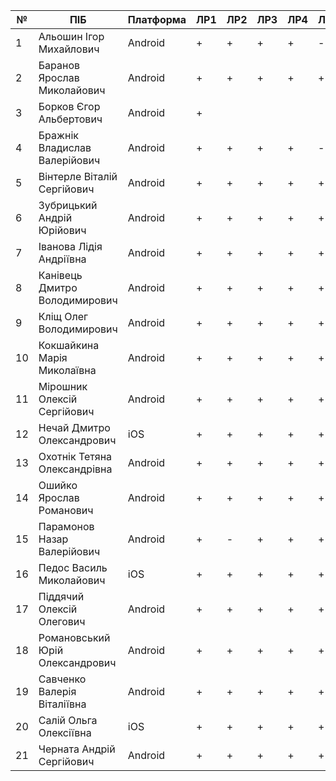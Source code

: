 | №  | ПІБ                             | Платформа | ЛР1  | ЛР2  | ЛР3  | ЛР4 | ЛР5 | ЛР6 | ЛР7 | ЛР8 | КР | Github |
|----|---------------------------------|-----------|------|------|------|-----|-----|-----|-----|-----|----|--------|
| 1  | Альошин Ігор Михайлович         | Android   | +    |   +  |  +   |  +  |  -  |  +  |  +  |  +  |  A |        |
| 2  | Баранов Ярослав Миколайович     | Android   | +    |   +  |  +   |  +  |  +  |  +  |  -  |  +  |  A | [GH](https://github.com/BaranovYaroslav/foods-plus-android)     |
| 3  | Борков Єгор Альбертович         | Android   | +    |      |      |     |     |     |     |     |    | [GH](https://github.com/YehorBorkov/Emotions-Tracker)       |
| 4  | Бражнік Владислав Валерійович   | Android   | +    |   +  |  +   |  +  |  -  |  +  |  +  |  +  | A  | [GH](https://github.com/VBrazhnik/Tracker-ToDo-s-and-Routines)     |
| 5  | Вінтерле Віталій Сергійович     | Android   | +    |  +   |  +   |  +  |  +  |  +  |  +  |  +  | A  | [GH](https://github.com/VitaliyVinterle/AndroidCourseApp)     |
| 6  | Зубрицький Андрій Юрійович      | Android   | +    |  +   |   +  |  +  |  +  |  +  |  +  |  +  | A  | [GH](https://github.com/yaroslavOshyyko/your-city-portal)     |
| 7  | Іванова Лідія Андріївна         | Android   | +    |  +   |  +   |  +  |  +  |  +  |  +  |  +  | A  |  [GH](https://github.com/e-since/IdentityShow)         |
| 8  | Канівець Дмитро Володимирович   | Android   | +    |  +   |  +   |  +  |  +  |  +  |  +  |  +  | A  | [GH](https://github.com/TopDevs/AIMer)     |
| 9  | Кліщ Олег Володимирович         | Android   | +    |  +   |  +   |  +  |  +  |  +  |  -  |  +  | A  | [GH](https://github.com/BaranovYaroslav/foods-plus-android)     |
| 10 | Кокшайкина Марія Миколаївна     | Android   | +    |  +   |  +   |  +  |  +  |  +  |  +  |  +  | A  | [GH](https://github.com/e-since/IdentityShow)         |
| 11 | Мірошник Олексій Сергійович     | Android   | +    |  +   |  +   |  +  |  +  |  +  |  +  |  +  | A  | [GH](https://github.com/TopDevs/AIMer)     |
| 12 | Нечай Дмитро Олександрович      | iOS       | +    |  +   |  +   |  +  |  +  |  +  |  +  |  +  | A  |  [GH](https://github.com/e-since/IdentityShow)         |
| 13 | Охотнік Тетяна Олександрівна    | Android   | +    |  +   |  +   |  +  |  +  |  +  |  -  |  -  | A  | [GH](https://github.com/TanyaOhotnik/MoneyControlAndroid)     |
| 14 | Ошийко Ярослав Романович        | Android   |  +   |  +   |   +  |  +  |  +  |  +  |  +  |  +  | A  | [GH](https://github.com/yaroslavOshyyko/your-city-portal)     |
| 15 | Парамонов Назар Валерійович     | Android   | +    |  -   |  +   |  +  |   + |  +  |  +  |  +  | A  | [GH](https://github.com/bogdanKaftanatiy/ConquerorApp)       |
| 16 | Педос Василь Миколайович        | iOS       | +    |  +   |  +   |  +  |  +  |  +  |  +  |  +  | A  |  [GH](https://github.com/e-since/IdentityShow)         |
| 17 | Піддячий Олексій Олегович       | Android   | +    |  +   |  +   |  +  |  +  |  +  |  +  |  +  | A  | [GH](https://github.com/LeraSavchenko/Mobile)       |
| 18 | Романовський Юрій Олександрович | Android   | +    |  +   |  +   |  +  |  +  |  +  |  -  |  +  | A  | [GH](https://github.com/BaranovYaroslav/foods-plus-android)      |
| 19 | Савченко Валерія Віталіївна     | Android   | +    |  +   |  +   |  +  |  +  |  +  |  +  |  +  | A  | [GH](https://github.com/LeraSavchenko/Mobile)       |
| 20 | Салій Ольга Олексіївна          | iOS       | +    | +    |  +   |  +  |  +  |  -  |  +  |  -  |  A | [GH](https://github.com/olgasaliy/MoneyControliOS)     |
| 21 | Черната Андрій Сергійович       | Android   | +    | +    |  +   |  +  |  +  |  +  |  +  |  +  |  A |  [GH](https://github.com/AndreiChernata/Taxi)      |

